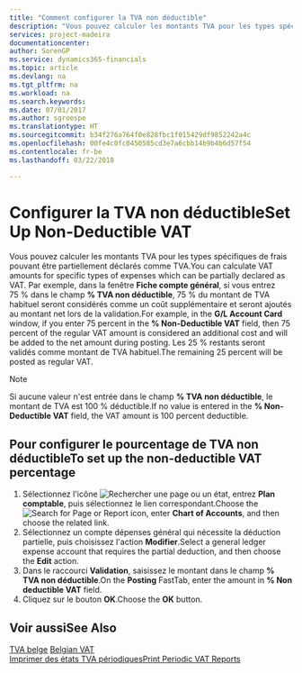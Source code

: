 ```yaml
---
title: "Comment configurer la TVA non déductible"
description: "Vous pouvez calculer les montants TVA pour les types spécifiques de frais pouvant être partiellement déclarés comme TVA."
services: project-madeira
documentationcenter: 
author: SorenGP
ms.service: dynamics365-financials
ms.topic: article
ms.devlang: na
ms.tgt_pltfrm: na
ms.workload: na
ms.search.keywords: 
ms.date: 07/01/2017
ms.author: sgroespe
ms.translationtype: HT
ms.sourcegitcommit: b34f276a764f0e828fbc1f015429df9852242a4c
ms.openlocfilehash: 00fe4c0fc0450585cd3e7a6cbb14b9b4b6d57f54
ms.contentlocale: fr-be
ms.lasthandoff: 03/22/2018

---
```

# <a name="set-up-non-deductible-vat"></a><span data-ttu-id="77304-103">Configurer la TVA non déductible</span><span class="sxs-lookup"><span data-stu-id="77304-103">Set Up Non-Deductible VAT</span></span>
<span data-ttu-id="77304-104">Vous pouvez calculer les montants TVA pour les types spécifiques de frais pouvant être partiellement déclarés comme TVA.</span><span class="sxs-lookup"><span data-stu-id="77304-104">You can calculate VAT amounts for specific types of expenses which can be partially declared as VAT.</span></span> <span data-ttu-id="77304-105">Par exemple, dans la fenêtre **Fiche compte général**, si vous entrez 75 % dans le champ **% TVA non déductible**, 75 % du montant de TVA habituel seront considérés comme un coût supplémentaire et seront ajoutés au montant net lors de la validation.</span><span class="sxs-lookup"><span data-stu-id="77304-105">For example, in the **G/L Account Card** window, if you enter 75 percent in the **% Non-Deductible VAT** field, then 75 percent of the regular VAT amount is considered an additional cost and will be added to the net amount during posting.</span></span> <span data-ttu-id="77304-106">Les 25 % restants seront validés comme montant de TVA habituel.</span><span class="sxs-lookup"><span data-stu-id="77304-106">The remaining 25 percent will be posted as regular VAT.</span></span>  

> [!NOTE]  
>  <span data-ttu-id="77304-107">Si aucune valeur n'est entrée dans le champ **% TVA non déductible**, le montant de TVA est 100 % déductible.</span><span class="sxs-lookup"><span data-stu-id="77304-107">If no value is entered in the **% Non-Deductible VAT** field, the VAT amount is 100 percent deductible.</span></span>  

## <a name="to-set-up-the-non-deductible-vat-percentage"></a><span data-ttu-id="77304-108">Pour configurer le pourcentage de TVA non déductible</span><span class="sxs-lookup"><span data-stu-id="77304-108">To set up the non-deductible VAT percentage</span></span>  

1.  <span data-ttu-id="77304-109">Sélectionnez l'icône ![Rechercher une page ou un état](../../media/ui-search/search_small.png "icône Rechercher une page ou un état"), entrez **Plan comptable**, puis sélectionnez le lien correspondant.</span><span class="sxs-lookup"><span data-stu-id="77304-109">Choose the ![Search for Page or Report](../../media/ui-search/search_small.png "Search for Page or Report icon") icon, enter **Chart of Accounts**, and then choose the related link.</span></span>  
2.  <span data-ttu-id="77304-110">Sélectionnez un compte dépenses général qui nécessite la déduction partielle, puis choisissez l'action **Modifier**.</span><span class="sxs-lookup"><span data-stu-id="77304-110">Select a general ledger expense account that requires the partial deduction, and then choose the **Edit** action.</span></span>  
3.  <span data-ttu-id="77304-111">Dans le raccourci **Validation**, saisissez le montant dans le champ **% TVA non déductible**.</span><span class="sxs-lookup"><span data-stu-id="77304-111">On the **Posting** FastTab, enter the amount in **% Non deductible VAT** field.</span></span>  
4.  <span data-ttu-id="77304-112">Cliquez sur le bouton **OK**.</span><span class="sxs-lookup"><span data-stu-id="77304-112">Choose the **OK** button.</span></span>  

## <a name="see-also"></a><span data-ttu-id="77304-113">Voir aussi</span><span class="sxs-lookup"><span data-stu-id="77304-113">See Also</span></span>  
 <span data-ttu-id="77304-114">[TVA belge](belgian-vat.md) </span><span class="sxs-lookup"><span data-stu-id="77304-114">[Belgian VAT](belgian-vat.md) </span></span>  
 [<span data-ttu-id="77304-115">Imprimer des états TVA périodiques</span><span class="sxs-lookup"><span data-stu-id="77304-115">Print Periodic VAT Reports</span></span>](how-to-print-periodic-vat-reports.md)

